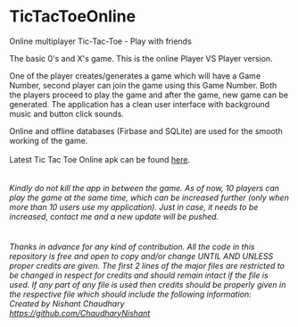 # TicTacToeOnline
Online multiplayer Tic-Tac-Toe - Play with friends

The basic 0's and X's game. This is the online Player VS Player version.

One of the player creates/generates a game which will have a Game Number, second player can join the game using this Game Number. Both the players proceed to play the game and after the game, new game can be generated.
The application has a clean user interface with background music and button click sounds.

Online and offline databases (Firbase and SQLite) are used for the smooth working of the game.
<br><br>Latest Tic Tac Toe Online apk can be found <a href="https://github.com/ChaudharyNishant/TicTacToeOnline/releases">here</a>.
<br><br><br><i>Kindly do not kill the app in between the game.
As of now, 10 players can play the game at the same time, which can be increased further (only when more than 10 users use my application). Just in case, it needs to be increased, contact me and a new update will be pushed.</i>
<br><br><h6><i>Thanks in advance for any kind of contribution. All the code in this repository is free and open to copy and/or change UNTIL AND UNLESS proper credits are given. The first 2 lines of the major files are restricted to be changed in respect for credits and should remain intact if the file is used. If any part of any file is used then credits should be properly given in the respective file which should include the following information:
<br>Created by Nishant Chaudhary
<br>https://github.com/ChaudharyNishant</i></h6>
